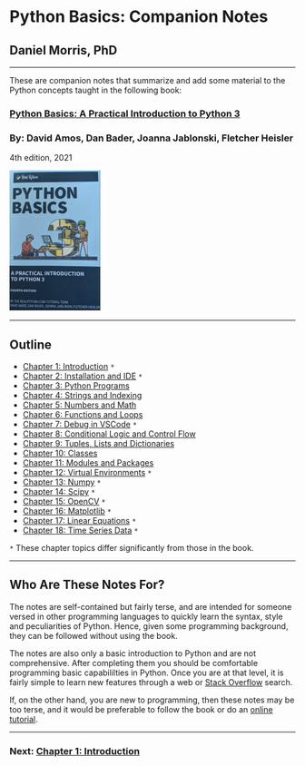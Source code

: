 # Python Basics: Companion Notes

## Daniel Morris, PhD
___

These are companion notes that summarize and add some material to the Python concepts taught in the following book:   

### **[Python Basics: A Practical Introduction to Python 3](https://realpython.com/products/python-basics-book/)**
### By: **David Amos, Dan Bader, Joanna Jablonski, Fletcher Heisler**
4th edition, 2021

![Python Basics](.Images/book.png)

___
## **Outline**

* [Chapter 1: Introduction](Chapter_01_Introduction.md) `*`
* [Chapter 2: Installation and IDE](Chapter_02_Installation_and_IDE.ipynb) `*`
* [Chapter 3: Python Programs](Chapter_03_Python_Programs.md)
* [Chapter 4: Strings and Indexing](Chapter_04_Strings_and_Indexing.md)
* [Chapter 5: Numbers and Math](Chapter_05_Numbers_and_Math.md)
* [Chapter 6: Functions and Loops](Chapter_06_Functions_and_Loops.md)
* [Chapter 7: Debug in VSCode](Chapter_07_Debug_in_VSCode.md) `*`
* [Chapter 8: Conditional Logic and Control Flow](Chapter_08_Conditional_Logic_and_Control_Flow.md)
* [Chapter 9: Tuples, Lists and Dictionaries](Chapter_09_Tuples_Lists_and_Dictionaries.md)
* [Chapter 10: Classes](Chapter_10_Classes.md)
* [Chapter 11: Modules and Packages](Chapter_11_Modules_and_Packages.md)
* [Chapter 12: Virtual Environments](Chapter_12_Virtual_Environments.md) `*`
* [Chapter 13: Numpy](Chapter_13_Numpy.ipynb) `*`
* [Chapter 14: Scipy](Chapter_14_Scipy.ipynb) `*`
* [Chapter 15: OpenCV](Chapter_15_OpenCV.ipynb) `*`
* [Chapter 16: Matplotlib](Chapter_16_Matplotlib.ipynb) `*`
* [Chapter 17: Linear Equations](Chapter_17_Linear_Equations.ipynb) `*`
* [Chapter 18: Time Series Data](Chapter_18_Time_Series_Data.ipynb) `*`

`*` These chapter topics differ significantly from those in the book.

___
## Who Are These Notes For?

The notes are self-contained but fairly terse, and are intended for someone versed in other programming languages to quickly learn the syntax, style and peculiarities of Python.  Hence, given some programming background, they can be followed without using the book.  

The notes are also only a basic introduction to Python and are not comprehensive.  After completing them you should be comfortable programming basic capabililties in Python.  Once you are at that level, it is fairly simple to learn new features through a web or [Stack Overflow](https://stackoverflow.com/) search.  

If, on the other hand, you are new to programming, then these notes may be too terse, and it would be preferable to follow the book or do an [online tutorial](https://docs.python.org/3/tutorial/index.html).    

___
### Next: [Chapter 1: Introduction](Chapter_01_Introduction.md)

